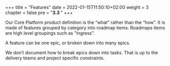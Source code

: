 +++
title = "Features"
date = 2022-01-15T11:50:10+02:00
weight = 3
chapter = false
pre = "<b>3.3 </b>"
+++

Our Core Platform product definition is the “what” rather than the “how”.
It is made of features grouped by category into roadmap items. 
Roadmaps items are high level groupings such as "Ingress".

A feature can be one epic, or broken down into many epics.

We don’t document how to break epics down into tasks.
That is up to the delivery teams and project specific constraints.

